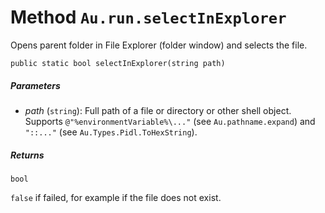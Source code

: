 # Method `Au.run.selectInExplorer`

Opens parent folder in File Explorer (folder window) and selects the file.

```
public static bool selectInExplorer(string path)
```

##### Parameters

- *path*  (`string`):
    Full path of a file or directory or other shell object. Supports `@"%environmentVariable%\..."` (see `Au.pathname.expand`) and `"::..."` (see `Au.Types.Pidl.ToHexString`).

##### Returns

`bool`

`false` if failed, for example if the file does not exist.